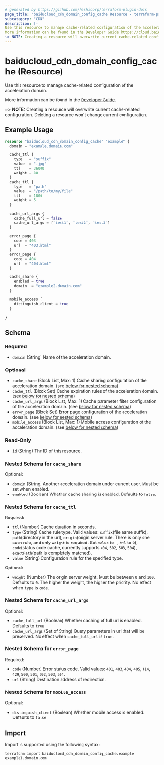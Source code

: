 ```yaml
---
# generated by https://github.com/hashicorp/terraform-plugin-docs
page_title: "baiducloud_cdn_domain_config_cache Resource - terraform-provider-baiducloud"
subcategory: "CDN"
description: |-
Use this resource to manage cache-related configuration of the acceleration domain.
More information can be found in the Developer Guide https://cloud.baidu.com/doc/CDN/s/wjxzhgxnx.
~> NOTE: Creating a resource will overwrite current cache-related configuration. Deleting a resource won't change current configuration.
---
```


# baiducloud_cdn_domain_config_cache (Resource)

Use this resource to manage cache-related configuration of the acceleration domain.

More information can be found in the [Developer Guide](https://cloud.baidu.com/doc/CDN/s/wjxzhgxnx).

~> **NOTE:** Creating a resource will overwrite current cache-related configuration. Deleting a resource won't change current configuration.

## Example Usage

```terraform
resource "baiducloud_cdn_domain_config_cache" "example" {
  domain = "example.domain.com"

  cache_ttl {
    type   = "suffix"
    value  = ".jpg"
    ttl    = 36000
    weight = 30
  }
  cache_ttl {
    type   = "path"
    value  = "/path/to/my/file"
    ttl    = 1800
    weight = 5
  }

  cache_url_args {
    cache_full_url = false
    cache_url_args = ["test1", "test2", "test3"]
  }

  error_page {
    code = 403
    url  = "403.html"
  }
  error_page {
    code = 404
    url  = "404.html"
  }

  cache_share {
    enabled = true
    domain  = "example2.domain.com"
  }

  mobile_access {
    distinguish_client = true
  }

}
```

<!-- schema generated by tfplugindocs -->
## Schema

### Required

- `domain` (String) Name of the acceleration domain.

### Optional

- `cache_share` (Block List, Max: 1) Cache sharing configuration of the acceleration domain. (see [below for nested schema](#nestedblock--cache_share))
- `cache_ttl` (Block Set) Cache expiration rules of the acceleration domain. (see [below for nested schema](#nestedblock--cache_ttl))
- `cache_url_args` (Block List, Max: 1) Cache parameter filter configuration of the acceleration domain. (see [below for nested schema](#nestedblock--cache_url_args))
- `error_page` (Block Set) Error page configuration of the acceleration domain. (see [below for nested schema](#nestedblock--error_page))
- `mobile_access` (Block List, Max: 1) Mobile access configuration of the acceleration domain. (see [below for nested schema](#nestedblock--mobile_access))

### Read-Only

- `id` (String) The ID of this resource.

<a id="nestedblock--cache_share"></a>
### Nested Schema for `cache_share`

Optional:

- `domain` (String) Another acceleration domain under current user. Must be set when enabled.
- `enabled` (Boolean) Whether cache sharing is enabled. Defaults to `false`.


<a id="nestedblock--cache_ttl"></a>
### Nested Schema for `cache_ttl`

Required:

- `ttl` (Number) Cache duration in seconds.
- `type` (String) Cache rule type. Valid values: `suffix`(file name suffix), `path`(directory in the url), `origin`(origin server rule. There is only one such rule, and only `weight` is required. Set `value` to `-`, `ttl` to `0`), `code`(status code cache, currently supports `404`, `502`, `503`, `504`), `exactPath`(path is completely matched).
- `value` (String) Configuration rule for the specified type.

Optional:

- `weight` (Number) The origin server weight. Must be between `0` and `100`. Defaults to `0`. The higher the weight, the higher the priority. No effect when `type` is `code`.


<a id="nestedblock--cache_url_args"></a>
### Nested Schema for `cache_url_args`

Optional:

- `cache_full_url` (Boolean) Whether caching of full url is enabled. Defaults to `true`
- `cache_url_args` (Set of String) Query parameters in url that will be preserved. No effect when `cache_full_url` is `true`.


<a id="nestedblock--error_page"></a>
### Nested Schema for `error_page`

Required:

- `code` (Number) Error status code. Valid values: `401`, `403`, `404`, `405`, `414`, `429`, `500`, `501`, `502`, `503`, `504`.
- `url` (String) Destination address of redirection.


<a id="nestedblock--mobile_access"></a>
### Nested Schema for `mobile_access`

Optional:

- `distinguish_client` (Boolean) Whether mobile access is enabled. Defaults to `false`

## Import

Import is supported using the following syntax:

```shell
terraform import baiducloud_cdn_domain_config_cache.example example1.domain.com
```

